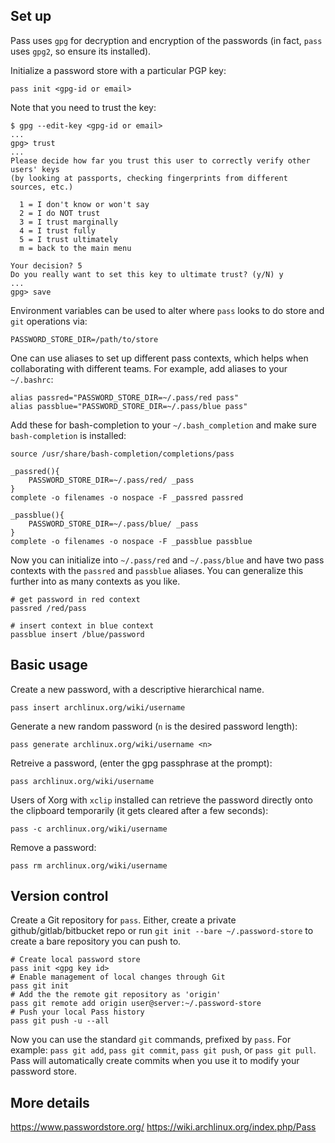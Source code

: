 ## Set up

Pass uses `gpg` for decryption and encryption of the passwords (in fact, `pass`
uses `gpg2`, so ensure its installed).

Initialize a password store with a particular PGP key:

    pass init <gpg-id or email>

Note that you need to trust the key:

    $ gpg --edit-key <gpg-id or email>
    ...
    gpg> trust
    ...
    Please decide how far you trust this user to correctly verify other users' keys
    (by looking at passports, checking fingerprints from different sources, etc.)

      1 = I don't know or won't say
      2 = I do NOT trust
      3 = I trust marginally
      4 = I trust fully
      5 = I trust ultimately
      m = back to the main menu

    Your decision? 5
    Do you really want to set this key to ultimate trust? (y/N) y
    ...
    gpg> save

Environment variables can be used to alter where `pass` looks to do store and
`git` operations via:

    PASSWORD_STORE_DIR=/path/to/store

One can use aliases to set up different pass contexts, which helps when
collaborating with different teams. For example, add aliases to your
`~/.bashrc`:

    alias passred="PASSWORD_STORE_DIR=~/.pass/red pass"
    alias passblue="PASSWORD_STORE_DIR=~/.pass/blue pass"

Add these for bash-completion to your `~/.bash_completion` and make sure
`bash-completion` is installed:

    source /usr/share/bash-completion/completions/pass

    _passred(){
        PASSWORD_STORE_DIR=~/.pass/red/ _pass
    }
    complete -o filenames -o nospace -F _passred passred

    _passblue(){
        PASSWORD_STORE_DIR=~/.pass/blue/ _pass
    }
    complete -o filenames -o nospace -F _passblue passblue

Now you can initialize into `~/.pass/red` and `~/.pass/blue` and have two pass
contexts with the `passred` and `passblue` aliases. You can generalize this
further into as many contexts as you like.

    # get password in red context
    passred /red/pass

    # insert context in blue context
    passblue insert /blue/password


## Basic usage

Create a new password, with a descriptive hierarchical name.

    pass insert archlinux.org/wiki/username

Generate a new random password (`n` is the desired password length):

    pass generate archlinux.org/wiki/username <n>

Retreive a password, (enter the gpg passphrase at the prompt):

    pass archlinux.org/wiki/username

Users of Xorg with `xclip` installed can retrieve the password directly onto the
clipboard temporarily (it gets cleared after a few seconds):

    pass -c archlinux.org/wiki/username

Remove a password:

    pass rm archlinux.org/wiki/username


## Version control

Create a Git repository for `pass`. Either, create a private
github/gitlab/bitbucket repo or run `git init --bare ~/.password-store` to
create a bare repository you can push to.

    # Create local password store
    pass init <gpg key id>
    # Enable management of local changes through Git
    pass git init
    # Add the the remote git repository as 'origin'
    pass git remote add origin user@server:~/.password-store
    # Push your local Pass history
    pass git push -u --all

Now you can use the standard `git` commands, prefixed by `pass`. For example:
`pass git add`, `pass git commit`, `pass git push`, or `pass git pull`. Pass
will automatically create commits when you use it to modify your password store.

## More details

https://www.passwordstore.org/
https://wiki.archlinux.org/index.php/Pass
